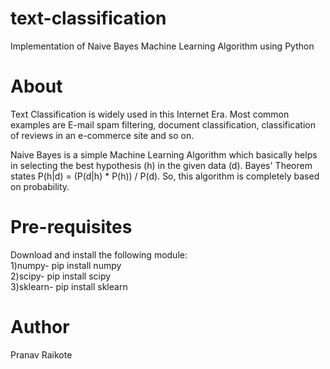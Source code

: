 # text-classification
Implementation of Naive Bayes Machine Learning Algorithm using Python

# About
Text Classification is widely used in this Internet Era. Most common examples are E-mail spam filtering, document classification, classification of reviews in an e-commerce site and so on. <br>

Naive Bayes is a simple Machine Learning Algorithm which basically helps in selecting the best hypothesis (h) in the given data (d). Bayes' Theorem states P(h|d) = (P(d|h) * P(h)) / P(d). So, this algorithm is completely based on probability.

# Pre-requisites
Download and install the following module: <br> 
1)numpy- pip install numpy <br>
2)scipy- pip install scipy <br>
3)sklearn- pip install sklearn <br>

# Author
Pranav Raikote
